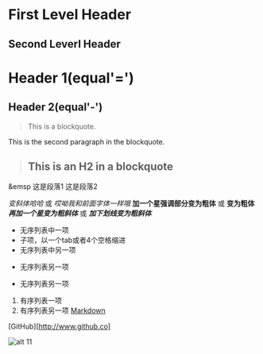 First Level Header
================
Second Leverl Header
--------------
# Header 1(equal'=')
##  Header 2(equal'-')
>This is a blockquote.
>
This is the second paragraph in the blockquote.
>
> ## This is an H2 in a blockquote
&emsp 这是段落1
这是段落2

*变斜体哈哈*  或 _哎呦我和前面字体一样哦_
**加一个星强调部分变为粗体**  或 __变为粗体__
***再加一个星变为粗斜体*** 或 ___加下划线变为粗斜体___
* 无序列表中一项
* 子项，以一个tab或者4个空格缩进
* 无序列表中另一项
+ 无序列表另一项
- 无序列表另一项
1. 有序列表一项
2. 有序列表另一项
[Markdown](http://www.ostools.net/markdown)

[GitHub][http://www.github.co]

![alt 11](https://ss0.bdstatic.com/94oJfD_bAAcT8t7mm9GUKT-xh_/timg?image&quality=100&size=b4000_4000&sec=1509100516&di=5090c0e06a8f8d806f12569d1ec6ef88&src=http://img2.3lian.com/2014/c7/8/d/20.jpg)
